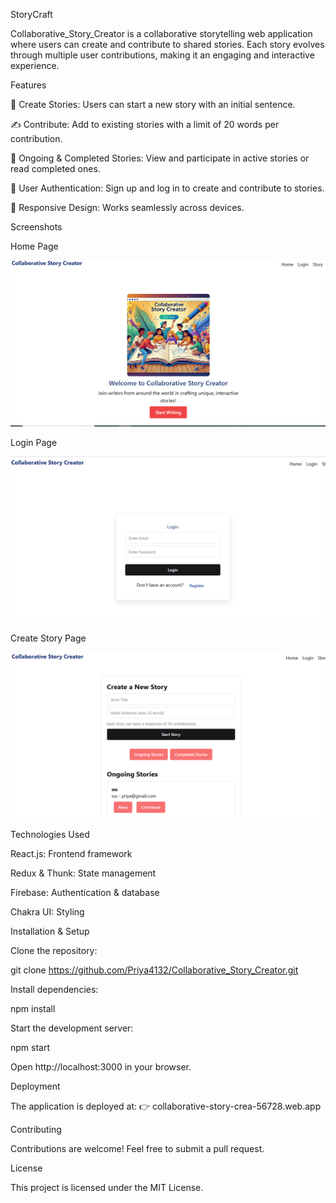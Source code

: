 StoryCraft

 Collaborative_Story_Creator  is a collaborative storytelling web application where users can create and contribute to shared stories. Each story evolves through multiple user contributions, making it an engaging and interactive experience.

Features

📝 Create Stories: Users can start a new story with an initial sentence.

✍ Contribute: Add to existing stories with a limit of 20 words per contribution.

📜 Ongoing & Completed Stories: View and participate in active stories or read completed ones.

🔐 User Authentication: Sign up and log in to create and contribute to stories.

📱 Responsive Design: Works seamlessly across devices.

Screenshots

Home Page

![alt text](homepage.PNG)

Login Page

![alt text](Loginpage.PNG)



Create Story Page

![alt text](createStoryPage.PNG)






Technologies Used

React.js: Frontend framework

Redux & Thunk: State management

Firebase: Authentication & database

Chakra UI: Styling

Installation & Setup

Clone the repository:

git clone https://github.com/Priya4132/Collaborative_Story_Creator.git


Install dependencies:

npm install

Start the development server:

npm start

Open http://localhost:3000 in your browser.

Deployment

The application is deployed at:
👉 collaborative-story-crea-56728.web.app

Contributing

Contributions are welcome! Feel free to submit a pull request.

License

This project is licensed under the MIT License.

